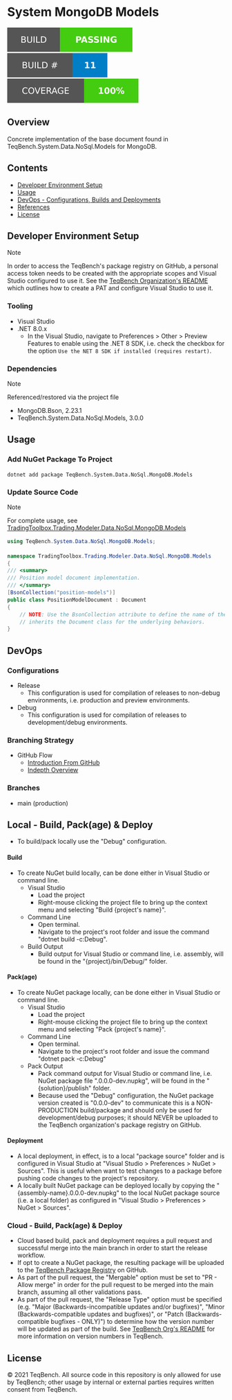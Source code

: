 # System MongoDB Models

![Build Status Badge](.badges/build-status.svg) ![Build Number Badge](.badges/build-number.svg) ![Coverage](.badges/code-coverage.svg)

## Overview

Concrete implementation of the base document found in TeqBench.System.Data.NoSql.Models for MongoDB.

## Contents

- [Developer Environment Setup](#Developer+Environment+Setup)
- [Usage](#Usage)
- [DevOps - Configurations, Builds and Deployments](#DevOps)
- [References](#References)
- [License](#License)

## Developer Environment Setup

> [!NOTE]
> In order to access the TeqBench's package registry on GitHub, a personal access token needs to be created with the appropriate scopes and Visual Studio configured to use it. See the [TeqBench Organization's README](https://github.com/teqbench) which outlines how to create a PAT and configure Visual Studio to use it.

### Tooling

- Visual Studio
- .NET 8.0.x
    - In the Visual Studio, navigate to Preferences > Other > Preview Features to enable using the .NET 8 SDK, i.e. check the checkbox for the option `Use the NET 8 SDK if installed (requires restart)`.

### Dependencies

> [!NOTE]
> Referenced/restored via the project file

- MongoDB.Bson, 2.23.1
- TeqBench.System.Data.NoSql.Models, 3.0.0

## Usage

### Add NuGet Package To Project

```
dotnet add package TeqBench.System.Data.NoSql.MongoDB.Models
```

### Update Source Code

> [!NOTE]
> For complete usage, see [TradingToolbox.Trading.Modeler.Data.NoSql.MongoDB.Models](https://github.com/teqbench/tradingtoolbox.trading.modeler.data.nosql.mongodb.models)

```csharp
using TeqBench.System.Data.NoSql.MongoDB.Models;

namespace TradingToolbox.Trading.Modeler.Data.NoSql.MongoDB.Models
{
/// <summary>
/// Position model document implementation.
/// </summary>
[BsonCollection("position-models")]
public class PositionModelDocument : Document
{
    // NOTE: Use the BsonCollection attribute to define the name of the collection and the class
    // inherits the Document class for the underlying behaviors.
}
```

## DevOps

### Configurations

- Release
    - This configuration is used for compilation of releases to non-debug environments, i.e. production and preview environments.
- Debug
    - This configuration is used for compilation of releases to development/debug environments.

### Branching Strategy

- GitHub Flow
  - [Introduction From GitHub](https://docs.github.com/en/get-started/quickstart/github-flow)
  - [Indepth Overview](https://githubflow.github.io)

### Branches

- main (production)

## Local - Build, Pack(age) & Deploy
- To build/pack locally use the "Debug" configuration.

#### Build

- To create NuGet build locally, can be done either in Visual Studio or command line.
  - Visual Studio
    - Load the project
    - Right-mouse clicking the project file to bring up the context menu and selecting "Build {project's name}".
  - Command Line
    - Open terminal.
    - Navigate to the project's root folder and issue the command "dotnet build -c:Debug".
  - Build Output
    - Build output for Visual Studio or command line, i.e. assembly, will be found in the "{project}/bin/Debug/" folder.

#### Pack(age)

- To create NuGet package locally, can be done either in Visual Studio or command line.
  - Visual Studio
    - Load the project
    - Right-mouse clicking the project file to bring up the context menu and selecting "Pack {project's name}". 
  - Command Line
    - Open terminal.
    - Navigate to the project's root folder and issue the command "dotnet pack -c:Debug"
  - Pack Output
    - Pack command output for Visual Studio or command line, i.e. NuGet package file ".0.0.0-dev.nupkg", will be found in the "{solution}/publish" folder.
    - Because used the "Debug" configuration, the NuGet package version created is "0.0.0-dev" to communicate this is a NON-PRODUCTION build/package and should only be used for development/debug purposes; it should NEVER be uploaded to the TeqBench organization's package registry on GitHub.
   
#### Deployment

- A local deployment, in effect, is to a local "package source" folder and is configured in Visual Studio at "Visual Studio > Preferences > NuGet > Sources". This is useful when want to test changes to a package before pushing code changes to the project's repository.
- A locally built NuGet package can be deployed locally by copying the "{assembly-name}.0.0.0-dev.nupkg" to the local NuGet package source (i.e. a local folder) as configured in "Visual Studio > Preferences > NuGet > Sources".

### Cloud - Build, Pack(age) & Deploy

- Cloud based build, pack and deployment requires a pull request and successful merge into the main branch in order to start the release workflow.
- If opt to create a NuGet package, the resulting package will be uploaded to the [TeqBench Package Registry](https://github.com/orgs/teqbench/packages) on GitHub.
- As part of the pull request, the "Mergable" option must be set to "PR - Allow merge" in order for the pull request to be merged into the main branch, assuming all other validations pass.
- As part of the pull request, the "Release Type" option must be specified (e.g. "Major (Backwards-incompatible updates and/or bugfixes)", "Minor (Backwards-compatible updates and bugfixes)", or "Patch (Backwards-compatible bugfixes - ONLY)") to determine how the version number will be updated as part of the build. See [TeqBench Org's README](https://github.com/teqbench#version-numbers-in-teqbench) for more information on version numbers in TeqBench.

## License
&copy; 2021 TeqBench. All source code in this repository is only allowed for use by TeqBench; other usage by internal or external parties requires written consent from TeqBench.
